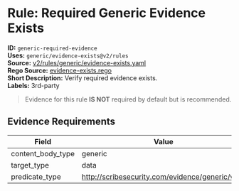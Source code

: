 # Rule: Required Generic Evidence Exists  
**ID:** `generic-required-evidence`  
**Uses:** `generic/evidence-exists@v2/rules`  
**Source:** [v2/rules/generic/evidence-exists.yaml](https://github.com/scribe-public/sample-policies/v2/rules/generic/evidence-exists.yaml)  
**Rego Source:** [evidence-exists.rego](https://github.com/scribe-public/sample-policies/v2/rules/generic/evidence-exists.rego)  
**Short Description:** Verify required evidence exists.  
**Labels:** 3rd-party  
> Evidence for this rule **IS NOT** required by default but is recommended.


## Evidence Requirements  
| Field | Value |
|-------|-------|
| content_body_type | generic |
| target_type | data |
| predicate_type | http://scribesecurity.com/evidence/generic/v0.1 |

